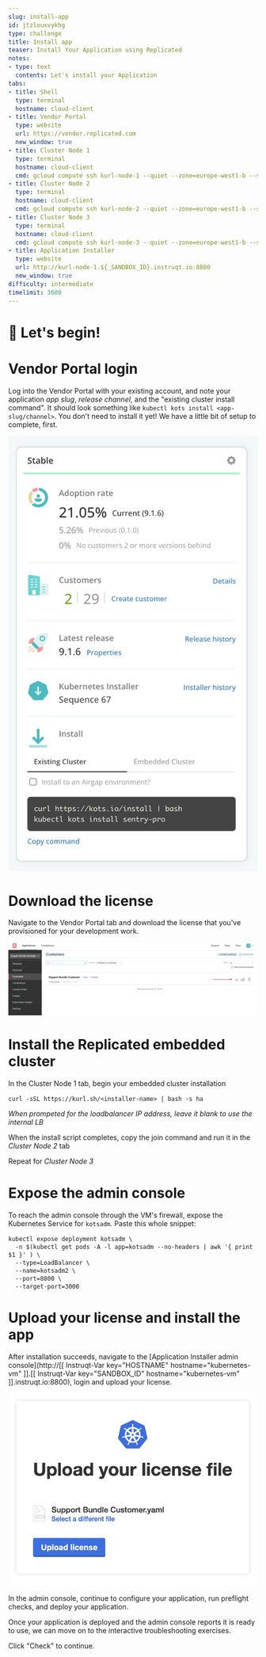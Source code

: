 ```yaml
---
slug: install-app
id: jtzlouxvykhg
type: challenge
title: Install app
teaser: Install Your Application using Replicated
notes:
- type: text
  contents: Let's install your Application
tabs:
- title: Shell
  type: terminal
  hostname: cloud-client
- title: Vendor Portal
  type: website
  url: https://vendor.replicated.com
  new_window: true
- title: Cluster Node 1
  type: terminal
  hostname: cloud-client
  cmd: gcloud compute ssh kurl-node-1 --quiet --zone=europe-west1-b --ssh-key-file=.ssh/id_ed25519
- title: Cluster Node 2
  type: terminal
  hostname: cloud-client
  cmd: gcloud compute ssh kurl-node-2 --quiet --zone=europe-west1-b --ssh-key-file=.ssh/id_ed25519
- title: Cluster Node 3
  type: terminal
  hostname: cloud-client
  cmd: gcloud compute ssh kurl-node-3 --quiet --zone=europe-west1-b --ssh-key-file=.ssh/id_ed25519
- title: Application Installer
  type: website
  url: http://kurl-node-1.${_SANDBOX_ID}.instruqt.io:8800
  new_window: true
difficulty: intermediate
timelimit: 3600
---
```


🚀 Let's begin!
=================

# Vendor Portal login

Log into the Vendor Portal with your existing account, and note your application *app slug*, *release channel*, and the "existing cluster install command".  It should look something like `kubectl kots install <app-slug/channel>`.  You don't need to install it yet! We have a little bit of setup to complete, first.

  ![Existing Cluster Install Command](../assets/release-channel.png)

# Download the license

Navigate to the Vendor Portal tab and download the license that you've provisioned for your development work.

  ![Support Bundle Customer](../assets/support-bundle-customer.png)

# Install the Replicated embedded cluster

In the Cluster Node 1 tab, begin your embedded cluster installation

```shell
curl -sSL https://kurl.sh/<installer-name> | bash -s ha
```

*When prompeted for the loadbalancer IP address, leave it blank to use the internal LB*

When the install script completes, copy the join command and run it in the *Cluster Node 2* tab

Repeat for *Cluster Node 3*

# Expose the admin console

To reach the admin console through the VM's firewall, expose the Kubernetes Service for `kotsadm`.  Paste this whole snippet:

```shell
kubectl expose deployment kotsadm \
  -n $(kubectl get pods -A -l app=kotsadm --no-headers | awk '{ print $1 }' ) \
  --type=LoadBalancer \
  --name=kotsadm2 \
  --port=8800 \
  --target-port=3000
```

# Upload your license and install the app

After installation succeeds, navigate to the [Application Installer admin console](http://[[ Instruqt-Var key="HOSTNAME" hostname="kubernetes-vm" ]].[[ Instruqt-Var key="SANDBOX_ID" hostname="kubernetes-vm" ]].instruqt.io:8800), login and upload your license.

  ![Application installer](../assets/deploy.png)

In the admin console, continue to configure your application, run preflight checks, and deploy your application.

Once your application is deployed and the admin console reports it is ready to use, we can move on to the interactive troubleshooting exercises.

Click "Check" to continue.
